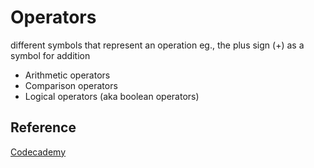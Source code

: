 # Operators

different symbols that represent an operation
eg., the plus sign (+) as a symbol for addition

- Arithmetic operators
- Comparison operators
- Logical operators (aka boolean operators)

## Reference

[Codecademy](www.codecademy.com)
